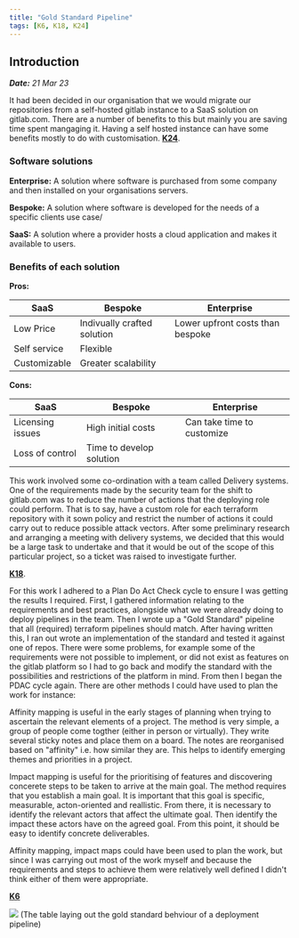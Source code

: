 ```yaml
---
title: "Gold Standard Pipeline"
tags: [K6, K18, K24]
---
```

## Introduction

***Date:** 21 Mar 23*

It had been decided in our organisation that we would migrate our repositories from a self-hosted gitlab instance to a SaaS solution on gitlab.com.
There are a number of benefits to this but mainly you are saving time spent mangaging it. Having a self hosted instance can have some benefits mostly to do with customisation. **[K24](/tags/k24)**.

### Software solutions

**Enterprise:** A solution where software is purchased from some company and then installed on your organisations servers.

**Bespoke:** A solution where software is developed for the needs of a specific clients use case/

**SaaS:** A solution where a provider hosts a cloud application and makes it available to users.

### Benefits of each solution

**Pros:**

| SaaS          | Bespoke                     | Enterprise                       |
| ------------- | --------------------------- | -------------------------------- |
| Low Price     | Indivually crafted solution | Lower upfront costs than bespoke |
| Self service  | Flexible                    |                                  |
| Customizable  | Greater scalability         |                                  |

**Cons:**

| SaaS               | Bespoke                  | Enterprise                  |
| ------------------ | ------------------       | --------------------------- |
| Licensing issues   | High initial costs       | Can take time to customize  |
| Loss of control    | Time to develop solution |                             |

This work involved some co-ordination with a team called Delivery systems. One of the requirements made by the security team for the shift to gitlab.com was to reduce the number of actions that the deploying role could perform. That is to say, have a custom role for each terraform repository with it sown policy and restrict the number of actions it could carry out to reduce possible attack vectors.
After some preliminary research and arranging a meeting with delivery systems, we decided that this would be a large task to undertake and that it would be out of the scope of this particular project, so a ticket was raised to investigate further.

**[K18](/tags/k18)**.

For this work I adhered to a Plan Do Act Check cycle to ensure I was getting the results I required.
First, I gathered information relating to the requirements and best practices, alongside what we were already doing to deploy pipelines in the team. Then I wrote up a "Gold Standard" pipeline that all (required) terraform pipelines should match. After having written this, I ran out wrote an implementation of the standard and tested it against one of repos. There were some problems, for example some of the requirements were not possible to implement, or did not exist as features on the gitlab platform so I had to go back and modify the standard with the possibilities and restrictions of the platform in mind. From then I began the PDAC cycle again.
There are other methods I could have used to plan the work for instance:

Affinity mapping is useful in the early stages of planning when trying to ascertain the relevant elements of a project. The method is very simple, a group of people come togther (either in person or virtually). They write several sticky notes and place them on a board. The notes are reorganised based on "affinity" i.e. how similar they are. This helps to identify emerging themes and priorities in a project.

Impact mapping is useful for the prioritising of features and discovering concerete steps to be taken to arrive at the main goal.
The method requires that you establish a main goal. It is important that this goal is specific, measurable, acton-oriented and reallistic. From there, it is necessary to identify the relevant actors that affect the ultimate goal. Then identify the impact these actors have on the agreed goal. From this point, it should be easy to identify concrete deliverables.

Affinity mapping, impact maps could have been used to plan the work, but since I was carrying out most of the work myself and because the requirements and steps to achieve them were relatively well defined I didn't think either of them were appropriate.

**[K6](/tags/k6)**

![](../gold-standard-pipeline/gold-standard-pipeline.png)
(The table laying out the gold standard behviour of a deployment pipeline)
